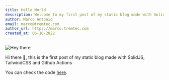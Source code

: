```yaml
---
title: Hello World
description: Welcome to my first post of my static blog made with SolidJS, TailwindCSS and Github Actions
author: Marco Antonio
email: marco@tremtec.com
author_url: https://marco.tremtec.com
created_at: 06-10-2022
---
```


![Hey there](https://c.tenor.com/mGgWY8RkgYMAAAAC/hello-world.gif)

Hi there 👋, this is the first post of my static blog made with SolidJS,
TailwindCSS and Github Actions

You can check the code
[here](https://github.dev/marco-souza/marco-souza.github.io).
